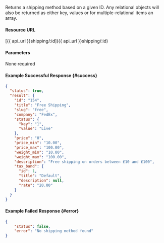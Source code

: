 <!--
@title Get shipping method by ID
@author Moltin Ltd
@description Returns a shipping method of the given ID

@sidebar 1
@family Shipping
@rate No
@auth Yes
@format JSON
@http GET
@version beta
-->
Returns a shipping method based on a given ID. Any relational objects will also be returned as either key, values or for multiple-relational items an array.


#### Resource URL
[{{ api_url }}shipping/:id]({{ api_url }}shipping/:id)


#### Parameters
None required

<!--code-->
#### Example Successful Response    {#success}
``` json
{
  "status": true,
  "result": {
    "id": "154",
    "title": "Free Shipping",
    "slug": "free",
    "company": "FedEx",
    "status": {
      "key": "1",
      "value": "Live"
    },
    "price": "0",
    "price_min": "10.00",
    "price_max": "100.00",
    "weight_min": "10.00",
    "weight_max": "100.00",
    "description": "Free shipping on orders between £10 and £100",
    "tax_band": {
      "id": 1,
      "title": "Default",
      "description": null,
      "rate": "20.00"
    }
  }
}
```


#### Example Failed Response  {#error}
``` json
{
    "status": false,
    "error": "No shipping method found"
}
```
<!--/code-->